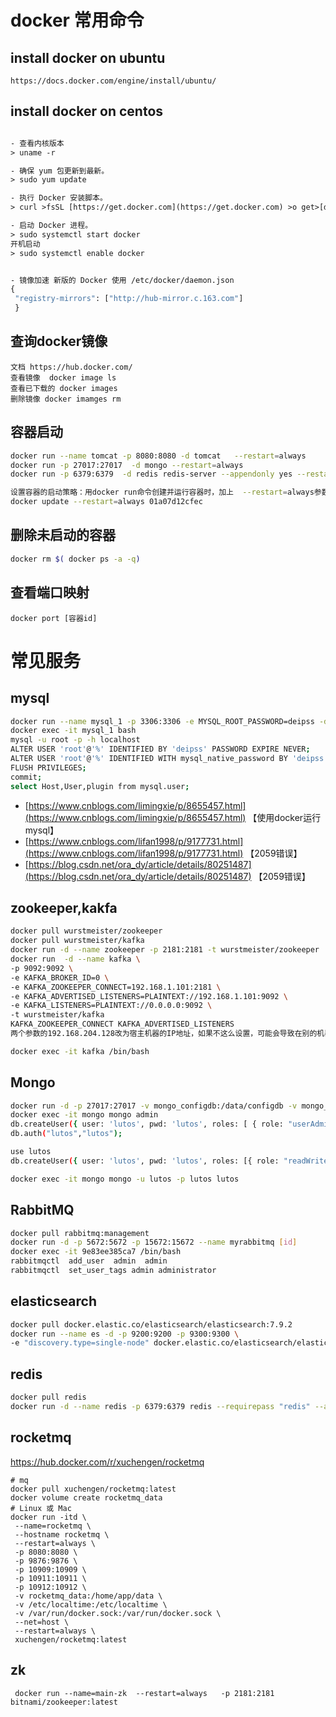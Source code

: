 # docker 常用命令
## install docker on ubuntu 
```shell
https://docs.docker.com/engine/install/ubuntu/
```

## install docker on centos
```dockerfile

- 查看内核版本
> uname -r

- 确保 yum 包更新到最新。
> sudo yum update

- 执行 Docker 安装脚本。
> curl >fsSL [https://get.docker.com](https://get.docker.com) >o get>[docker.sh](http://docker.sh) sudo sh get>[docker.sh](http://docker.sh)

- 启动 Docker 进程。
> sudo systemctl start docker
开机启动
> sudo systemctl enable docker 


- 镜像加速 新版的 Docker 使用 /etc/docker/daemon.json
{
 "registry-mirrors": ["http://hub-mirror.c.163.com"]
 }
```


## 查询docker镜像
```shell
文档 https://hub.docker.com/
查看镜像  docker image ls
查看已下载的 docker images 
删除镜像 docker imamges rm 

```

## 容器启动
```bash
docker run --name tomcat -p 8080:8080 -d tomcat   --restart=always
docker run -p 27017:27017  -d mongo --restart=always
docker run -p 6379:6379  -d redis redis-server --appendonly yes --restart=always

设置容器的启动策略：用docker run命令创建并运行容器时，加上  --restart=always参数即可
docker update --restart=always 01a07d12cfec
```


## 删除未启动的容器
```bash
docker rm $( docker ps -a -q)
```

## 查看端口映射
```shell
docker port [容器id]
```

# 常见服务
## mysql
```bash
docker run --name mysql_1 -p 3306:3306 -e MYSQL_ROOT_PASSWORD=deipss -d mysql:latest
docker exec -it mysql_1 bash
mysql -u root -p -h localhost
ALTER USER 'root'@'%' IDENTIFIED BY 'deipss' PASSWORD EXPIRE NEVER;
ALTER USER 'root'@'%' IDENTIFIED WITH mysql_native_password BY 'deipss'; 
FLUSH PRIVILEGES;
commit;
select Host,User,plugin from mysql.user;
```

- [https://www.cnblogs.com/limingxie/p/8655457.html](https://www.cnblogs.com/limingxie/p/8655457.html) 【使用docker运行mysql】
- [https://www.cnblogs.com/lifan1998/p/9177731.html](https://www.cnblogs.com/lifan1998/p/9177731.html) 【2059错误】
- [https://blog.csdn.net/ora_dy/article/details/80251487](https://blog.csdn.net/ora_dy/article/details/80251487) 【2059错误】
## zookeeper,kakfa
```bash
docker pull wurstmeister/zookeeper  
docker pull wurstmeister/kafka  
docker run -d --name zookeeper -p 2181:2181 -t wurstmeister/zookeeper
docker run  -d --name kafka \
-p 9092:9092 \
-e KAFKA_BROKER_ID=0 \
-e KAFKA_ZOOKEEPER_CONNECT=192.168.1.101:2181 \
-e KAFKA_ADVERTISED_LISTENERS=PLAINTEXT://192.168.1.101:9092 \
-e KAFKA_LISTENERS=PLAINTEXT://0.0.0.0:9092 \
-t wurstmeister/kafka
KAFKA_ZOOKEEPER_CONNECT KAFKA_ADVERTISED_LISTENERS 
两个参数的192.168.204.128改为宿主机器的IP地址，如果不这么设置，可能会导致在别的机器上访问不到kafka。
```
```bash
docker exec -it kafka /bin/bash
```
## Mongo
```bash
docker run -d -p 27017:27017 -v mongo_configdb:/data/configdb -v mongo_db:/data/db --name mongo docker.io/mongo --auth
docker exec -it mongo mongo admin
db.createUser({ user: 'lutos', pwd: 'lutos', roles: [ { role: "userAdminAnyDatabase", db: "admin" } ] });
db.auth("lutos","lutos");

use lutos
db.createUser({ user: 'lutos', pwd: 'lutos', roles: [{ role: "readWrite", db: "lutos" }] });

docker exec -it mongo mongo -u lutos -p lutos lutos
```
## RabbitMQ
```bash
docker pull rabbitmq:management
docker run -d -p 5672:5672 -p 15672:15672 --name myrabbitmq [id]
docker exec -it 9e83ee385ca7 /bin/bash 
rabbitmqctl  add_user  admin  admin
rabbitmqctl  set_user_tags admin administrator
```
## elasticsearch
```bash
docker pull docker.elastic.co/elasticsearch/elasticsearch:7.9.2
docker run --name es -d -p 9200:9200 -p 9300:9300 \
-e "discovery.type=single-node" docker.elastic.co/elasticsearch/elasticsearch:7.9.2

```
## redis
```bash
docker pull redis
docker run -d --name redis -p 6379:6379 redis --requirepass "redis" --appendonly yes
```



## rocketmq
https://hub.docker.com/r/xuchengen/rocketmq
```shell
# mq
docker pull xuchengen/rocketmq:latest
docker volume create rocketmq_data
# Linux 或 Mac
docker run -itd \
 --name=rocketmq \
 --hostname rocketmq \
 --restart=always \
 -p 8080:8080 \
 -p 9876:9876 \
 -p 10909:10909 \
 -p 10911:10911 \
 -p 10912:10912 \
 -v rocketmq_data:/home/app/data \
 -v /etc/localtime:/etc/localtime \
 -v /var/run/docker.sock:/var/run/docker.sock \
 --net=host \
 --restart=always \
 xuchengen/rocketmq:latest
```

## zk
```shell
 docker run --name=main-zk  --restart=always   -p 2181:2181  bitnami/zookeeper:latest 

```